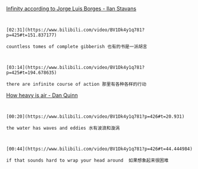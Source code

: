 
[Infinity according to Jorge Luis Borges - Ilan Stavans](https://www.bilibili.com/video/BV1Dk4y1q781?p=425)


```ad-note


[02:31](https://www.bilibili.com/video/BV1Dk4y1q781?p=425#t=151.837177)

countless tomes of complete gibberish 也有的书是一派胡言

```
```ad-note


[03:14](https://www.bilibili.com/video/BV1Dk4y1q781?p=425#t=194.678635)

there are infinite course of action 那里有各种各样的行动

```


[How heavy is air - Dan Quinn](https://www.bilibili.com/video/BV1Dk4y1q781?p=426)

```ad-note


[00:20](https://www.bilibili.com/video/BV1Dk4y1q781?p=426#t=20.931)

the water has waves and eddies 水有波浪和漩涡

```

```ad-note


[00:44](https://www.bilibili.com/video/BV1Dk4y1q781?p=426#t=44.444984)

if that sounds hard to wrap your head around  如果想象起来很困难

```